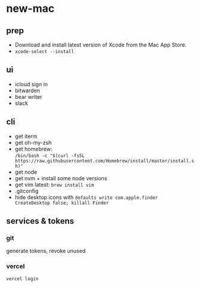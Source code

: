 # new-mac

## prep

- Download and install latest version of Xcode from the Mac App Store.
- `xcode-select --install`

## ui

- icloud sign in
- bitwarden
- bear writer
- slack

## cli

- get iterm
- get oh-my-zsh
- get homebrew:  
`/bin/bash -c "$(curl -fsSL https://raw.githubusercontent.com/Homebrew/install/master/install.sh)"`
- get node
- get nvm + install some node versions
- get vim latest: `brew install vim`
- .gitconfig
- hide desktop icons with `defaults write com.apple.finder CreateDesktop false; killall Finder`

## services & tokens

### git
generate tokens, revoke unused

### vercel
`vercel login`
